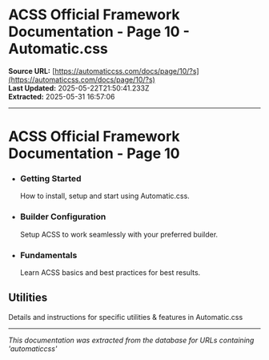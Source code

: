 # ACSS Official Framework Documentation - Page 10 - Automatic.css

**Source URL:** [https://automaticcss.com/docs/page/10/?s](https://automaticcss.com/docs/page/10/?s)  
**Last Updated:** 2025-05-22T21:50:41.233Z  
**Extracted:** 2025-05-31 16:57:06

---

# ACSS Official Framework Documentation - Page 10

*   ### Getting Started
    
    How to install, setup and start using Automatic.css.
    
*   ### Builder Configuration
    
    Setup ACSS to work seamlessly with your preferred builder.
    
*   ### Fundamentals
    
    Learn ACSS basics and best practices for best results.
    

## Utilities

Details and instructions for specific utilities & features in Automatic.css

---

*This documentation was extracted from the database for URLs containing 'automaticcss'*

